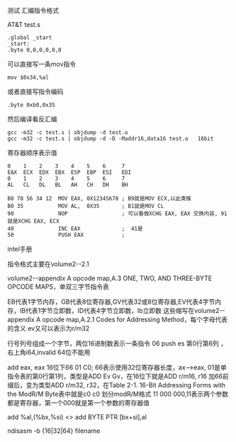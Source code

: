 测试 汇编指令格式

AT&T
test.s

    .global _start
    _start:
    .byte 0,0,0,0,0,0

可以直接写一条mov指令

    mov $0x34,%al
或者直接写指令编码

    .byte 0xb0,0x35
然后编译看反汇编

    gcc -m32 -c test.s | objdump -d test.o
    gcc -m32 -c test.s | objdump -d -D -Maddr16,data16 test.o   16bit


寄存器顺序表示值

    0    1    2    3    4    5    6     7
    EAX  ECX  EDX  EBX  ESP  EBP  ESI   EDI
    0    1    2    3    4    5    6     7
    AL   CL   DL   BL   AH   CH   DH    BH
    
    B8 78 56 34 12  MOV EAX, 0X12345678 ; B9就是MOV ECX,以此类推
    B0 35           MOV AL,  0X35       ; B1就是MOV CL
    90              NOP                 ; 可以看做XCHG EAX, EAX 交换内容, 91就是XCHG EAX, ECX
    40              INC EAX             ;  41是
    50              PUSH EAX            ;
intel手册

指令格式主要在volume2--2.1

volume2--appendix A opcode map,A.3 ONE, TWO, AND THREE-BYTE OPCODE MAPS，单双三字节指令表

EB代表1字节内存，GB代表8位寄存器,GV代表32或8位寄存器,EV代表4字节内存，IB代表1字节立即数，ID代表4字节立即数，Ib立即数
这些缩写在volume2--appendix A opcode map,A.2.1 Codes for Addressing Method，每个字母代表的含义
ev又可以表示为r/m32

行号列号组成一个字节，两位16进制数表示一条指令
06  push es  第0行第6列  ，右上角i64,invalid 64位不能用

add eax, eax 16位下66 01 C0;  66表示使用32位寄存器长度，ax-->eax, 01是单指令表的第0行第1列，类型是ADD Ev Gv，在16位下就是ADD r/m16, r16
                              加66前缀后，变为类型ADD r/m32, r32，在Table 2-1. 16-Bit Addressing Forms with the ModR/M Byte表中就是c0
                              c0 划分modR/M格式  11  000  000,11表示两个参数都是寄存器，第一个000就是第一个参数的寄存器值


add    %al,(%bx,%si)  <>   add    BYTE PTR [bx+si],al

ndisasm -b {16|32|64} filename